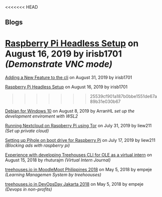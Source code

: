
<<<<<<< HEAD
## Blogs
[Raspberry Pi Headless Setup](20190816-headless.md) on August 16, 2019 by irisb1701  *(Demonstrate VNC mode)*
=======
[Adding a New Feature to the cli](20190831-newfeature.md) on August 31, 2019 by irisb1701

[Raspberry Pi Headless Setup](20190816-headless.md) on August 16, 2019 by irisb1701
>>>>>>> 25539cf901a187b0bbe1551de67a89b31e030b67

[Debian for Windows 10](20190808-debianforwindows.md) on August 8, 2019 by ArranHL *set up the development enviroment with WSL2*

[Running Nextcloud on Raspberry Pi using Tor](20190731-nextcloud-tor.md) on July 31, 2019 by liew211 *(Set up private cloud)*

[Setting up Pihole on boot drive for Raspberry Pi](20190717-pihole.md) on July 17, 2019 by liew211 *(Blocking ads with raspberry pi)*

[Experience with developing Treehouses CLI for OLE as a virtual intern](20180815-CLIVIexp.md) on August 15, 2018 by rhuturajm *(Virtual Intern Journal)*

[treehouses.io in MoodleMoot Philippines 2018](20180505-moodlemootph18.md) on May 5, 2018 by empeje *(Learning Managemen System by treehoouses)*

[treehouses.io in DevOpsDay Jakarta 2018](20180505-devopsdayjkt18.md) on May 5, 2018 by empeje *(Devops in non-profits)*
